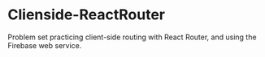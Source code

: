 # Clienside-ReactRouter
Problem set practicing client-side routing with React Router, and using the Firebase web service. 
